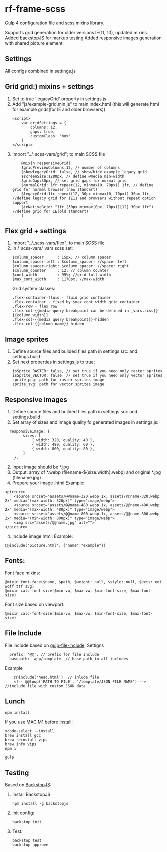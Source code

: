 # rf-frame-scss

Gulp 4 configuration file and scss mixins library. 

Supports grid generation for older versions IE(11, 10), updated mixins. 
Added backstopJS for markup testing
Added responsive images generation with shared picture element

## Settings
All configs combined in settings.js

## Grid grid:) mixins + settings
1. Set to true 'legacyGrid' property in settings.js
2. Add "js/example-grid.min.js" to main index.html (this will generate html for example grids(for IE and older browsers))
    ```
    <script>
        var gridSettings = {
            columns: 12,
            gaps: true,
            customClass: 'box'
        }
    </script>
    ```
3. Import "../_scss-vars/grid"; to main SCSS file
    ```
        @mixin responsiveGrid(
        $gridPreviewColumns:12, // number of columns
        $showlegacyGrid: false, // show/hide example legacy grid 
        $screenSize:1280px, // define @media min-width
        $gridGap:30px, // set grid gaps for normal grid
        $normalGrid: 1fr repeat(12, minmax(0, 70px)) 1fr, // define grid for normal browser (new standart)
        $legacyGrid:1fr repeat(12, 30px minmax(0, 70px)) 30px 1fr, //define legacy grid for IE11 and browsers without repeat option support
        $ieNativeGrid: "1fr (30px minmax(0px, 70px))[12] 30px 1fr") //define grid for IE(old standart)
        )
    ```

 
## Flex grid + settings 
1.  Import "../_scss-vars/flex"; to main SCSS file  
2.  In /_scss-vars/_vars.scss set:
    ```
    $column_spacer      : 15px; // column spacer
    $column_spacer-left : $column_spacer; //spacer left
    $column_spacer-right: $column_spacer; //spacer right
    $column_counter     : 12; // column counter
    $cont_width         : 95%; //grid full width
    $max_cont_width     : 1170px; //max-width
    ```
    Grid system classes:
    ```
    .flex-container-fluid - fluid grid container 
    .flex-container - fixed by $max_cont_width grid container 
    .flex-row - flex row
    .flex-col-{{media query breakpoint can be defined in _vars.scss}}-{{column width}} 
    .flex-col-{{media query breakpoint}}-hidden
    .flex-col-{{column name}}-hidden
    ```

## Image sprites
1. Define source files and builded files path in  settings.src: and settings.build :
2. Set next properties in settings.js to true:
    ```
    isSprite_RASTER: false, // set true if you need only raster sprites
    isSprite_VECTOR: false  // set true if you need only vector sprites
    sprite_png: path for raster sprites image 
    sprite_svg: path for vector sprites image 
    ```
## Responsive images
1. Define source files and builded files path in  settings.src: and settings.build :
2. Set array of sizes and image quality fo generated images in settings.js:
```
  responsiveImage: {
        sizes: [
            { width: 320, quality: 40 },
            { width: 480, quality: 60 },
            { width: 800, quality: 80 },
        ]
    },
```
2. Input image should be *.jpg
2. Output: array of *.webp (filename-${size.width}.webp) and original *.jpg  (filename.jpg) 
3. Prepare your image .html
Example:
```
<picture>
    <source srcset="assets/@@name-320.webp 1x, assets/@@name-320.webp 2x" media="(max-width: 320px)" type="image/webp">
    <source srcset="assets/@@name-480.webp 1x, assets/@@name-480.webp 2x" media="(max-width: 480px)" type="image/webp">
    <source srcset="assets/@@name-800.webp 1x, assets/@@name-800.webp 2x" media="(min-width: 800px)" type="image/webp">
    <img src="assets/@@name.jpg" alt="">
</picture>
```
4. Include image html:
Example:
```
@@include('picture.html', {"name":"example"})
```

## Fonts:
Font face mixins:
```
@mixin font-face($name, $path, $weight: null, $style: null, $exts: eot woff ttf svg)
@mixin calc-font-size($min-vw, $max-vw, $min-font-size, $max-font-size)
```
Font size based on viewport:
```
@mixin calc-font-size($min-vw, $max-vw, $min-font-size, $max-font-size) 
```

## File Include
File include based on  [gulp-file-include](https://www.npmjs.com/package/gulp-file-include): 
Settigns
```
  prefix: '@@', // prefix for file include 
  basepath: 'app/template' // base path to all includes
```
Example 
```
    @@include('head.html')  // inlude file
    <!-- @@loop('PATH TO FILE', '/template/JSON FILE NAME') --> //include file with custom JSON data
```

## Lunch
```
npm install
```
If you use MAC M1
before install: 

    xcode-select --install
    brew install gcc
    brew reinstall vips
    brew info vips
    npm i


```
gulp
```
## Testing
Based on [BackstopJS](https://github.com/garris/BackstopJS): 
1. Install BackstopJS
    ```
    npm install -g backstopjs
    ```

2. Init config:
    ```
    backstop init
    ```

3. Test:
    ```
    backstop test
    backstop approve
    ```

